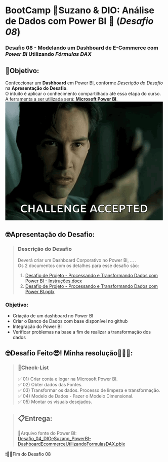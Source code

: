 # BootCamp 🌿Suzano & DIO: Análise de Dados com Power BI 🎲 (*Desafio 08*)
### Desafio 08 - Modelando um **Dashboard** de E-Commerce com *Power BI* Utilizando _**Fórmulas DAX**_  
    
## 🎯Objetivo:
Confeccionar um **Dashboard** em Power BI, conforme *Descrição do Desafio* na **Apresentação do Desafio**.  
O intuito é aplicar o conhecimento compartilhado até essa etapa do curso.  
A ferramenta a ser utilizada será: **Microsoft Power BI**.  
![alt text](./imagens/img_DesafioAceito.png)

    
## 🤓Apresentação do Desafio:
>### Descrição do Desafio
>Deverá criar um Dashboard Corporativo no Power BI, ... .  
>Os 2 documentos com os detalhes para esse desafio são:  
> 1) [Desafio de Projeto - Processando e Transformando Dados com Power BI - Instruções.docx](./insumos/Desafio%20de%20Projeto%20-%20Processando%20e%20Transformando%20Dados%20com%20Power%20BI%20-%20Instruções.docx)  
> 2) [Desafio de Projeto - Processando e Transformando Dados com Power BI.pptx](./insumos/Desafio%20de%20Projeto%20-%20Processando%20e%20Transformando%20Dados%20com%20Power%20BI.pptx)  

### Objetivo:
- Criação de um dashboard no Power BI
- Criar o Banco de Dados com base disponível no github
- Integração do Power BI  
- Verificar problemas na base a fim de realizar a transformação dos dados
   
## 🤓Desafio Feito😎! Minha resolução🎉🎉🎉:  
>### 📝Check-List
>✅ 01) Criar conta e logar na Microsoft Power BI.  
>✅ 02) Obter dados das Fontes.  
>✅ 03) Transformar os dados. Processo de limpeza e transformação.  
>✅ 04) Modelo de Dados - Fazer o Modelo Dimensional.  
>✅ 05) Montar os visuais desejados.  
  
  
> ## 📋**Entrega**:  
> 🎯Arquivo fonte do Power BI:  
> [Desafio_04_DIOeSuzano_PowerBI-DashboardEcommerceUtilizandoFormulasDAX.pbix](./Desafio_04_DIOeSuzano_PowerBI-DashboardEcommerceUtilizandoFormulasDAX.pbix)  
  
 ❗👏🎉Fim do Desafio 08